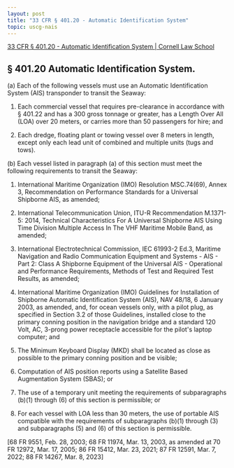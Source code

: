 ```yaml
---
layout: post
title: "33 CFR § 401.20 - Automatic Identification System"
topic: uscg-nais
---
```


[33 CFR § 401.20 - Automatic Identification System \| Cornell Law School](https://www.law.cornell.edu/cfr/text/33/401.20)

## § 401.20 Automatic Identification System.

(a) Each of the following vessels must use an Automatic Identification System (AIS) transponder to transit the Seaway:
   
   1. Each commercial vessel that requires pre-clearance in accordance with § 401.22 and has a 300 gross tonnage or greater, has a Length Over All (LOA) over 20 meters, or carries more than 50 passengers for hire; and
   
   2. Each dredge, floating plant or towing vessel over 8 meters in length, except only each lead unit of combined and multiple units (tugs and tows).

(b) Each vessel listed in paragraph (a) of this section must meet the following requirements to transit the Seaway:
   
   1. International Maritime Organization (IMO) Resolution MSC.74(69), Annex 3, Recommendation on Performance Standards for a Universal Shipborne AIS, as amended;
   
   2. International Telecommunication Union, ITU-R Recommendation M.1371-5: 2014, Technical Characteristics For A Universal Shipborne AIS Using Time Division Multiple Access In The VHF Maritime Mobile Band, as amended;
   
   3. International Electrotechnical Commission, IEC 61993-2 Ed.3, Maritime Navigation and Radio Communication Equipment and Systems - AIS - Part 2: Class A Shipborne Equipment of the Universal AIS - Operational and Performance Requirements, Methods of Test and Required Test Results, as amended;
   
   4. International Maritime Organization (IMO) Guidelines for Installation of Shipborne Automatic Identification System (AIS), NAV 48/18, 6 January 2003, as amended, and, for ocean vessels only, with a pilot plug, as specified in Section 3.2 of those Guidelines, installed close to the primary conning position in the navigation bridge and a standard 120 Volt, AC, 3-prong power receptacle accessible for the pilot's laptop computer; and
   
   5. The Minimum Keyboard Display (MKD) shall be located as close as possible to the primary conning position and be visible;
   
   6. Computation of AIS position reports using a Satellite Based Augmentation System (SBAS); or
   
   7. The use of a temporary unit meeting the requirements of subparagraphs (b)(1) through (6) of this section is permissible; or
   
   8. For each vessel with LOA less than 30 meters, the use of portable AIS compatible with the requirements of subparagraphs (b)(1) through (3) and subparagraphs (5) and (6) of this section is permissible.

[68 FR 9551, Feb. 28, 2003; 68 FR 11974, Mar. 13, 2003, as amended at 70 FR 12972, Mar. 17, 2005; 86 FR 15412, Mar. 23, 2021; 87 FR 12591, Mar. 7, 2022; 88 FR 14267, Mar. 8, 2023]